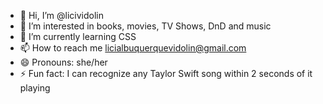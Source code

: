 - 👋 Hi, I’m @licividolin
- 👀 I’m interested in books, movies, TV Shows, DnD and music
- 🌱 I’m currently learning CSS
- 📫 How to reach me licialbuquerquevidolin@gmail.com
- 😄 Pronouns: she/her
- ⚡ Fun fact: I can recognize any Taylor Swift song within 2 seconds of it playing

<!---
licividolin/licividolin is a ✨ special ✨ repository because its `README.md` (this file) appears on your GitHub profile.
You can click the Preview link to take a look at your changes.
--->
